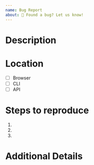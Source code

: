 ```yaml
---
name: Bug Report
about: 🐛 Found a bug? Let us know!
---
```


# Description

<!-- Please provide a high-level description of what you were trying to accomplish and what went wrong. -->

# Location

- [ ] Browser
- [ ] CLI
- [ ] API

# Steps to reproduce

1.
2.
3.

# Additional Details
